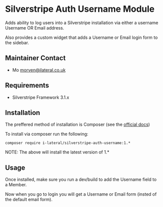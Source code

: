# Silverstripe Auth Username Module

Adds ability to log users into a Silverstripe installation via either a username
Username OR Email address.

Also provides a custom widget that adds a Username or Email login form to the
sidebar.

## Maintainer Contact

 * Mo <morven@ilateral.co.uk>

## Requirements

 * Silverstripe Framework 3.1.x

## Installation

The preffered method of installation is Composer (see the
[official docs](https://docs.silverstripe.org/en/3/developer_guides/extending/modules/#installation))

To install via composer run the following:

    composer require i-lateral/silverstripe-auth-username:1.*

NOTE: The above will install the latest version of 1.*

## Usage

Once installed, make sure you run a dev/build to add the Username field to
a Member.

Now when you go to login you will get a Username or Email form (insted of the
default email form).